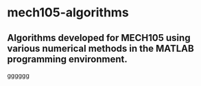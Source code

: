 # mech105-algorithms
Algorithms developed for MECH105 using various numerical methods in the MATLAB programming environment.
---
gggggg
